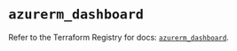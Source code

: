 # `azurerm_dashboard`

Refer to the Terraform Registry for docs: [`azurerm_dashboard`](https://registry.terraform.io/providers/hashicorp/azurerm/2.99.0/docs/resources/dashboard).
